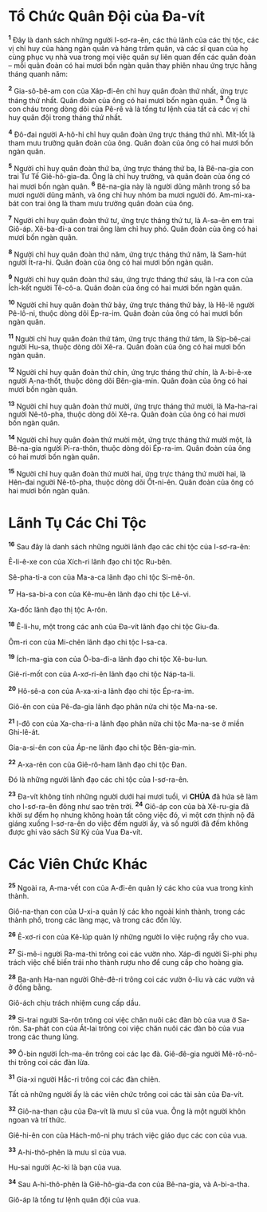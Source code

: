 # Tổ Chức Quân Đội của Đa-vít

<sup><b>1</b></sup> Đây là danh sách những người I-sơ-ra-ên, các thủ lãnh của các thị tộc, các vị chỉ huy của hàng ngàn quân và hàng trăm quân, và các sĩ quan của họ cùng phục vụ nhà vua trong mọi việc quân sự liên quan đến các quân đoàn – mỗi quân đoàn có hai mươi bốn ngàn quân thay phiên nhau ứng trực hằng tháng quanh năm:

<sup><b>2</b></sup> Gia-sô-bê-am con của Xáp-đi-ên chỉ huy quân đoàn thứ nhất, ứng trực tháng thứ nhất. Quân đoàn của ông có hai mươi bốn ngàn quân. <sup><b>3</b></sup> Ông là con cháu trong dòng dõi của Pê-rê và là tổng tư lệnh của tất cả các vị chỉ huy quân đội trong tháng thứ nhất.

<sup><b>4</b></sup> Đô-đai người A-hô-hi chỉ huy quân đoàn ứng trực tháng thứ nhì. Mít-lốt là tham mưu trưởng quân đoàn của ông. Quân đoàn của ông có hai mươi bốn ngàn quân.

<sup><b>5</b></sup> Người chỉ huy quân đoàn thứ ba, ứng trực tháng thứ ba, là Bê-na-gia con trai Tư Tế Giê-hô-gia-đa. Ông là chỉ huy trưởng, và quân đoàn của ông có hai mươi bốn ngàn quân. <sup><b>6</b></sup> Bê-na-gia này là người dũng mãnh trong số ba mươi người dũng mãnh, và ông chỉ huy nhóm ba mươi người đó. Am-mi-xa-bát con trai ông là tham mưu trưởng quân đoàn của ông.

<sup><b>7</b></sup> Người chỉ huy quân đoàn thứ tư, ứng trực tháng thứ tư, là A-sa-ên em trai Giô-áp. Xê-ba-đi-a con trai ông làm chỉ huy phó. Quân đoàn của ông có hai mươi bốn ngàn quân.

<sup><b>8</b></sup> Người chỉ huy quân đoàn thứ năm, ứng trực tháng thứ năm, là Sam-hút người Ít-ra-hi. Quân đoàn của ông có hai mươi bốn ngàn quân.

<sup><b>9</b></sup> Người chỉ huy quân đoàn thứ sáu, ứng trực tháng thứ sáu, là I-ra con của Ích-kết người Tê-cô-a. Quân đoàn của ông có hai mươi bốn ngàn quân.

<sup><b>10</b></sup> Người chỉ huy quân đoàn thứ bảy, ứng trực tháng thứ bảy, là Hê-lê người Pê-lô-ni, thuộc dòng dõi Ép-ra-im. Quân đoàn của ông có hai mươi bốn ngàn quân.

<sup><b>11</b></sup> Người chỉ huy quân đoàn thứ tám, ứng trực tháng thứ tám, là Síp-bê-cai người Hu-sa, thuộc dòng dõi Xê-ra. Quân đoàn của ông có hai mươi bốn ngàn quân.

<sup><b>12</b></sup> Người chỉ huy quân đoàn thứ chín, ứng trực tháng thứ chín, là A-bi-ê-xe người A-na-thốt, thuộc dòng dõi Bên-gia-min. Quân đoàn của ông có hai mươi bốn ngàn quân.

<sup><b>13</b></sup> Người chỉ huy quân đoàn thứ mười, ứng trực tháng thứ mười, là Ma-ha-rai người Nê-tô-pha, thuộc dòng dõi Xê-ra. Quân đoàn của ông có hai mươi bốn ngàn quân.

<sup><b>14</b></sup> Người chỉ huy quân đoàn thứ mười một, ứng trực tháng thứ mười một, là Bê-na-gia người Pi-ra-thôn, thuộc dòng dõi Ép-ra-im. Quân đoàn của ông có hai mươi bốn ngàn quân.

<sup><b>15</b></sup> Người chỉ huy quân đoàn thứ mười hai, ứng trực tháng thứ mười hai, là Hên-đai người Nê-tô-pha, thuộc dòng dõi Ốt-ni-ên. Quân đoàn của ông có hai mươi bốn ngàn quân.

# Lãnh Tụ Các Chi Tộc

<sup><b>16</b></sup> Sau đây là danh sách những người lãnh đạo các chi tộc của I-sơ-ra-ên:

Ê-li-ê-xe con của Xích-ri lãnh đạo chi tộc Ru-bên.

Sê-pha-ti-a con của Ma-a-ca lãnh đạo chi tộc Si-mê-ôn.

<sup><b>17</b></sup> Ha-sa-bi-a con của Kê-mu-ên lãnh đạo chi tộc Lê-vi.

Xa-đốc lãnh đạo thị tộc A-rôn.

<sup><b>18</b></sup> Ê-li-hu, một trong các anh của Đa-vít lãnh đạo chi tộc Giu-đa.

Ôm-ri con của Mi-chên lãnh đạo chi tộc I-sa-ca.

<sup><b>19</b></sup> Ích-ma-gia con của Ô-ba-đi-a lãnh đạo chi tộc Xê-bu-lun.

Giê-ri-mốt con của A-xơ-ri-ên lãnh đạo chi tộc Náp-ta-li.

<sup><b>20</b></sup> Hô-sê-a con của A-xa-xi-a lãnh đạo chi tộc Ép-ra-im.

Giô-ên con của Pê-đa-gia lãnh đạo phân nửa chi tộc Ma-na-se.

<sup><b>21</b></sup> I-đô con của Xa-cha-ri-a lãnh đạo phân nửa chi tộc Ma-na-se ở miền Ghi-lê-át.

Gia-a-si-ên con của Áp-ne lãnh đạo chi tộc Bên-gia-min.

<sup><b>22</b></sup> A-xa-rên con của Giê-rô-ham lãnh đạo chi tộc Đan.

Đó là những người lãnh đạo các chi tộc của I-sơ-ra-ên.

<sup><b>23</b></sup> Đa-vít không tính những người dưới hai mươi tuổi, vì **CHÚA** đã hứa sẽ làm cho I-sơ-ra-ên đông như sao trên trời. <sup><b>24</b></sup> Giô-áp con của bà Xê-ru-gia đã khởi sự đếm họ nhưng không hoàn tất công việc đó, vì một cơn thịnh nộ đã giáng xuống I-sơ-ra-ên do việc đếm người ấy, và số người đã đếm không được ghi vào sách Sử Ký của Vua Đa-vít.

# Các Viên Chức Khác

<sup><b>25</b></sup> Ngoài ra, A-ma-vết con của A-đi-ên quản lý các kho của vua trong kinh thành.

Giô-na-than con của U-xi-a quản lý các kho ngoài kinh thành, trong các thành phố, trong các làng mạc, và trong các đồn lũy.

<sup><b>26</b></sup> Ê-xơ-ri con của Kê-lúp quản lý những người lo việc ruộng rẫy cho vua.

<sup><b>27</b></sup> Si-mê-i người Ra-ma-thi trông coi các vườn nho. Xáp-đi người Si-phi phụ trách việc chế biến trái nho thành rượu nho để cung cấp cho hoàng gia.

<sup><b>28</b></sup> Ba-anh Ha-nan người Ghê-đê-ri trông coi các vườn ô-liu và các vườn vả ở đồng bằng.

Giô-ách chịu trách nhiệm cung cấp dầu.

<sup><b>29</b></sup> Si-trai người Sa-rôn trông coi việc chăn nuôi các đàn bò của vua ở Sa-rôn. Sa-phát con của Át-lai trông coi việc chăn nuôi các đàn bò của vua trong các thung lũng.

<sup><b>30</b></sup> Ô-bin người Ích-ma-ên trông coi các lạc đà. Giê-đê-gia người Mê-rô-nô-thi trông coi các đàn lừa.

<sup><b>31</b></sup> Gia-xi người Hắc-ri trông coi các đàn chiên.

Tất cả những người ấy là các viên chức trông coi các tài sản của Đa-vít.

<sup><b>32</b></sup> Giô-na-than cậu của Đa-vít là mưu sĩ của vua. Ông là một người khôn ngoan và trí thức.

Giê-hi-ên con của Hách-mô-ni phụ trách việc giáo dục các con của vua.

<sup><b>33</b></sup> A-hi-thô-phên là mưu sĩ của vua.

Hu-sai người Ạc-ki là bạn của vua.

<sup><b>34</b></sup> Sau A-hi-thô-phên là Giê-hô-gia-đa con của Bê-na-gia, và A-bi-a-tha.

Giô-áp là tổng tư lệnh quân đội của vua.
